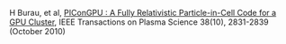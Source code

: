 H Burau, et al,
[PIConGPU : A Fully Relativistic Particle-in-Cell Code for a GPU Cluster](http://dx.doi.org/10.1109/TPS.2010.2064310),
IEEE Transactions on Plasma Science 38(10), 2831-2839 (October 2010)
